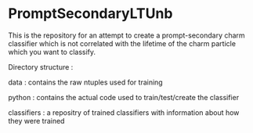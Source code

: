 # PromptSecondaryLTUnb

This is the repository for an attempt to create a prompt-secondary charm classifier which is not correlated with the lifetime of the charm particle which you want to classify.

Directory structure : 

data   : contains the raw ntuples used for training

python : contains the actual code used to train/test/create the classifier

classifiers : a repositry of trained classifiers with information about how they were trained
